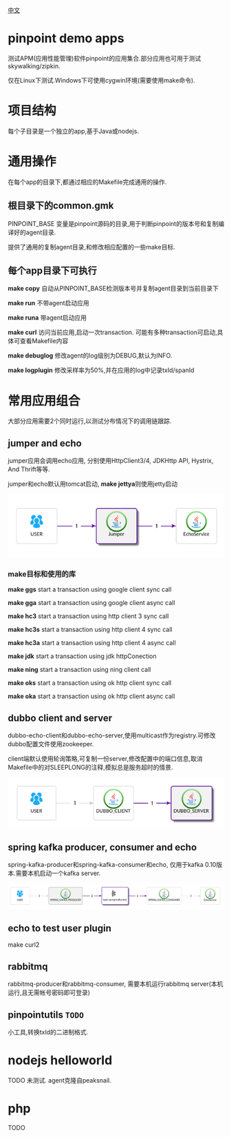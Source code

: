 [中文](README_ZH.md)

# pinpoint demo apps

测试APM(应用性能管理)软件pinpoint的应用集合.部分应用也可用于测试skywalking/zipkin.

仅在Linux下测试.Windows下可使用cygwin环境(需要使用make命令).

# 项目结构

每个子目录是一个独立的app,基于Java或nodejs.

# 通用操作

在每个app的目录下,都通过相应的Makefile完成通用的操作.

## 根目录下的common.gmk

PINPOINT_BASE 变量是pinpoint源码的目录,用于判断pinpoint的版本号和复制编译好的agent目录.

提供了通用的复制agent目录,和修改相应配置的一些make目标.

## 每个app目录下可执行

**make copy** 自动从PINPOINT_BASE检测版本号并复制agent目录到当前目录下

**make run** 不带agent启动应用

**make runa** 带agent启动应用

**make curl** 访问当前应用,启动一次transaction. 可能有多种transaction可启动,具体可查看Makefile内容

**make debuglog** 修改agent的log级别为DEBUG,默认为INFO.

**make logplugin** 修改采样率为50%,并在应用的log中记录txId/spanId

# 常用应用组合

大部分应用需要2个同时运行,以测试分布情况下的调用链跟踪.

## jumper and echo
jumper应用会调用echo应用, 分别使用HttpClient3/4, JDKHttp API, Hystrix, And Thrift等等.

jumper和echo默认用tomcat启动, **make jettya**则使用jetty启动

![topology](doc/jumper-echo-map.png)

### make目标和使用的库

**make ggs** start a transaction using google client sync call

**make gga** start a transaction using google client async call

**make hc3** start a transaction using http client 3 sync call

**make hc3s** start a transaction using http client 4 sync call

**make hc3a** start a transaction using http client 4 async call

**make jdk** start a transaction using jdk httpConection

**make ning** start a transaction using ning client call

**make oks** start a transaction using ok http client sync call

**make oka** start a transaction using ok http client async call

## dubbo client and server

dubbo-echo-client和dubbo-echo-server,使用multicast作为registry.可修改dubbo配置文件使用zookeeper.

client端默认使用轮询策略,可复制一份server,修改配置中的端口信息,取消Makefile中的对SLEEPLONG的注释,模拟总是服务超时的情景.

![topology](doc/dubbo-map.png)

## spring kafka producer, consumer and echo

spring-kafka-producer和spring-kafka-consumer和echo, 仅用于kafka 0.10版本.需要本机启动一个kafka server.

![topology](doc/spring-kafka-map.png)

## echo to test user plugin
make curl2

## rabbitmq
rabbitmq-producer和rabbitmq-consumer, 需要本机运行rabbitmq server(本机运行,且无需帐号密码即可登录)

## pinpointutils `TODO`
小工具,转换txId的二进制格式.

# nodejs helloworld
TODO 未测试.
agent克隆自peaksnail.

# php
TODO
